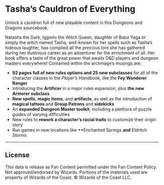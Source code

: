 # Tasha’s Cauldron of Everything

Unlock a cauldron full of new playable content in this Dungeons and Dragons sourcebook.

Natasha the Dark, Iggwilv the Witch Queen, daughter of Baba Yaga or simply the witch named Tasha, well-known for her spells such as Tasha’s hideous laughter, has compiled all the precious lore she has gathered during her illustrious career as an adventurer for the enrichment of all. Her book offers a taste of the great power that awaits D&D players and dungeon masters everywhere! Contained within the archmage’s musings are:

- **92 pages full of new rules options and 25 new subclasses** for all of the character classes in the *Player’s Handbook*, like the **Fey Wanderer Ranger**
- Introducing the **Artificer** in a major rules expansion, plus **the new Armorer subclass**
- **New spells**, **magic items**, and **artifacts**, as well as the introduction of **magical tattoos** and **Group Patrons** and **sidekicks**
- An **expanded Dungeon Master toolkit**, including a plethora of puzzle guides of varying difficulties
- New rules to **rework a character's racial traits** to customize their origin story
- Run games in new locations like **Enchanted Springs **and** Eldritch Storms

---

## License

This data is release as Fan Content permitted under the Fan Content Policy. Not approved/endorsed by Wizards. Portions of the materials used are property of Wizards of the Coast. © Wizards of the Coast LLC.
